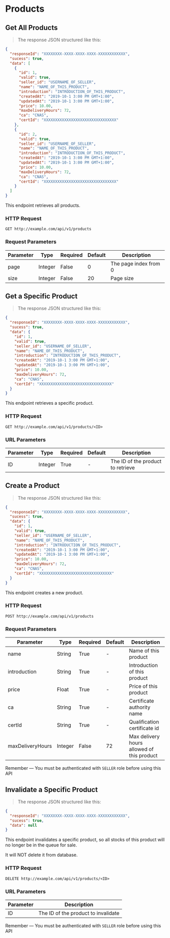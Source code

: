 # Products

## Get All Products

> The response JSON structured like this:

```json
{
  "responseId": "XXXXXXXX-XXXX-XXXX-XXXX-XXXXXXXXXXXX",
  "sucess": true,
  "data": [
    {
      "id": 1,
      "valid": true,
      "seller_id": "USERNAME_OF_SELLER",
      "name": "NAME_OF_THIS_PRODUCT",
      "introduction": "INTRODUCTION_OF_THIS_PRODUCT",
      "createdAt": "2019-10-1 3:00 PM GMT+1:00",
      "updatedAt": "2019-10-1 3:00 PM GMT+1:00",
      "price": 10.00,
      "maxDeliveryHours": 72,
      "ca": "CNAS",
      "certId": "XXXXXXXXXXXXXXXXXXXXXXXXXXXXXXXX"
    },
    {
      "id": 2,
      "valid": true,
      "seller_id": "USERNAME_OF_SELLER",
      "name": "NAME_OF_THIS_PRODUCT",
      "introduction": "INTRODUCTION_OF_THIS_PRODUCT",
      "createdAt": "2019-10-1 3:00 PM GMT+1:00",
      "updatedAt": "2019-10-1 3:00 PM GMT+1:00",
      "price": 10.00,
      "maxDeliveryHours": 72,
      "ca": "CNAS",
      "certId": "XXXXXXXXXXXXXXXXXXXXXXXXXXXXXXXX"
    }
  ]
}
```

This endpoint retrieves all products.

### HTTP Request

`GET http://example.com/api/v1/products`

### Request Parameters

Parameter | Type | Required | Default | Description 
--------- | ------- | -----------|--------- |--------- 
page | Integer | False | 0 | The page index from 0 
size | Integer | False | 20 | Page size 

## Get a Specific Product

> The response JSON structured like this:

```json
{
  "responseId": "XXXXXXXX-XXXX-XXXX-XXXX-XXXXXXXXXXXX",
  "sucess": true,
  "data": {
    "id": 1,
    "valid": true,
    "seller_id": "USERNAME_OF_SELLER",
    "name": "NAME_OF_THIS_PRODUCT",
    "introduction": "INTRODUCTION_OF_THIS_PRODUCT",
    "createdAt": "2019-10-1 3:00 PM GMT+1:00",
    "updatedAt": "2019-10-1 3:00 PM GMT+1:00",
    "price": 10.00,
    "maxDeliveryHours": 72,
    "ca": "CNAS",
    "certId": "XXXXXXXXXXXXXXXXXXXXXXXXXXXXXXXX"
  }
}
```

This endpoint retrieves a specific product.

### HTTP Request

`GET http://example.com/api/v1/products/<ID>`

### URL Parameters

Parameter | Type | Required | Default | Description 
--------- | -----------|--------- |--------- |--------- 
ID | Integer | True | - | The ID of the product to retrieve 

## Create a Product

> The response JSON structured like this:

```json
{
  "responseId": "XXXXXXXX-XXXX-XXXX-XXXX-XXXXXXXXXXXX",
  "sucess": true,
  "data": {
    "id": 1,
    "valid": true,
    "seller_id": "USERNAME_OF_SELLER",
    "name": "NAME_OF_THIS_PRODUCT",
    "introduction": "INTRODUCTION_OF_THIS_PRODUCT",
    "createdAt": "2019-10-1 3:00 PM GMT+1:00",
    "updatedAt": "2019-10-1 3:00 PM GMT+1:00",
    "price": 10.00,
    "maxDeliveryHours": 72,
    "ca": "CNAS",
    "certId": "XXXXXXXXXXXXXXXXXXXXXXXXXXXXXXXX"
  }
}
```

This endpoint creates a new product.

### HTTP Request

`POST http://example.com/api/v1/products`

### Request Parameters

Parameter | Type | Required | Default | Description 
--------- | ------- | -----------|--------- |--------- 
name | String | True | - | Name of this product 
introduction | String | True | - | Introduction of this product 
price | Float | True | - | Price of this product 
ca | String | True | - | Certificate authority name 
certId | String | True | - | Qualification certificate id 
maxDeliveryHours | Integer | False | 72 | Max delivery hours allowed of this product 

<aside class="notice">
Remember — You must be authenticated with <code>SELLER</code> role before using this API
</aside>

## Invalidate a Specific Product

> The response JSON structured like this:

```json
{
  "responseId": "XXXXXXXX-XXXX-XXXX-XXXX-XXXXXXXXXXXX",
  "sucess": true,
  "data": null
}
```

This endpoint invalidates a specific product, so all stocks of this product will no longer be in the queue for sale.

It will NOT delete it from database.

### HTTP Request

`DELETE http://example.com/api/v1/products/<ID>`

### URL Parameters

Parameter | Description
--------- | -----------
ID | The ID of the product to invalidate 

<aside class="notice">
Remember — You must be authenticated with <code>SELLER</code> role before using this API
</aside>